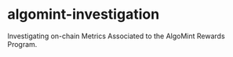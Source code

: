 # algomint-investigation
Investigating on-chain Metrics Associated to the AlgoMint Rewards Program.
